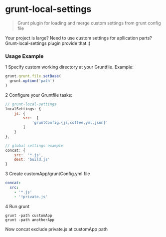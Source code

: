 # grunt-local-settings

> Grunt plugin for loading and merge custom settings from grunt config file

Your project is large? Need to use custom settings for apllication parts? Grunt-local-settings plugin provide that :)

### Usage Example

1 Specify custom working directory at your Gruntfile. Example:


```js
grunt.grunt.file.setBase(
  grunt.option('path')
)
```

2 Configure your Gruntfile tasks:

```js
// grunt-local-settings
localSettings: {
    js: {
        src:  [
            'gruntConfig.{js,coffee,yml,json}'
        ]
    }
},

// global settings example
concat: {
    src:  '*.js',
    dest: 'build.js'
}

```

3 Create customApp/gruntConfig.yml file

```yaml
concat:
  src: 
    - '*.js'
    - '!private.js'
```

4 Run grunt

```shell 
grunt -path customApp
grunt -path anotherApp
```


Now concat exclude private.js at customApp path
